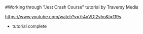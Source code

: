 #Working through "Jest Crash Course" tutorial by Traversy Media

https://www.youtube.com/watch?v=7r4xVDI2vho&t=119s

- tutorial complete
